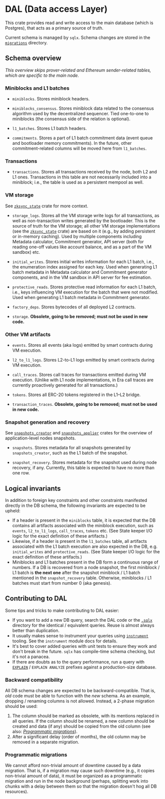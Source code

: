 # DAL (Data access Layer)

This crate provides read and write access to the main database (which is Postgres), that acts as a primary source of
truth.

Current schema is managed by `sqlx`. Schema changes are stored in the [`migrations`](migrations) directory.

## Schema overview

_This overview skips prover-related and Ethereum sender-related tables, which are specific to the main node._

### Miniblocks and L1 batches

- `miniblocks`. Stores miniblock headers.

- `miniblocks_consensus`. Stores miniblock data related to the consensus algorithm used by the decentralized sequencer.
  Tied one-to-one to miniblocks (the consensus side of the relation is optional).

- `l1_batches`. Stores L1 batch headers.

- `commitments`. Stores a part of L1 batch commitment data (event queue and bootloader memory commitments). In the
  future, other commitment-related columns will be moved here from `l1_batches`.

### Transactions

- `transactions`. Stores all transactions received by the node, both L2 and L1 ones. Transactions in this table are not
  necessarily included into a miniblock; i.e., the table is used as a persistent mempool as well.

### VM storage

See [`zksync_state`] crate for more context.

- `storage_logs`. Stores all the VM storage write logs for all transactions, as well as non-transaction writes generated
  by the bootloader. This is the source of truth for the VM storage; all other VM storage implementations (see the
  [`zksync_state`] crate) are based on it (e.g., by adding persistent or in-memory caching). Used by multiple components
  including Metadata calculator, Commitment generator, API server (both for reading one-off values like account balance,
  and as a part of the VM sandbox) etc.

- `initial_writes`. Stores initial writes information for each L1 batch, i.e., the enumeration index assigned for each
  key. Used when generating L1 batch metadata in Metadata calculator and Commitment generator components, and in the VM
  sandbox in API server for fee estimation.

- `protective_reads`. Stores protective read information for each L1 batch, i.e., keys influencing VM execution for the
  batch that were not modified. Used when generating L1 batch metadata in Commitment generator.

- `factory_deps`. Stores bytecodes of all deployed L2 contracts.

- `storage`. **Obsolete, going to be removed; must not be used in new code.**

### Other VM artifacts

- `events`. Stores all events (aka logs) emitted by smart contracts during VM execution.

- `l2_to_l1_logs`. Stores L2-to-L1 logs emitted by smart contracts during VM execution.

- `call_traces`. Stores call traces for transactions emitted during VM execution. (Unlike with L1 node implementations,
  in Era call traces are currently proactively generated for all transactions.)

- `tokens`. Stores all ERC-20 tokens registered in the L1–L2 bridge.

- `transaction_traces`. **Obsolete, going to be removed; must not be used in new code.**

### Snapshot generation and recovery

See [`snapshots_creator`] and [`snapshots_applier`] crates for the overview of application-level nodes snapshots.

- `snapshots`. Stores metadata for all snapshots generated by `snapshots_creator`, such as the L1 batch of the snapshot.

- `snapshot_recovery`. Stores metadata for the snapshot used during node recovery, if any. Currently, this table is
  expected to have no more than one row.

## Logical invariants

In addition to foreign key constraints and other constraints manifested directly in the DB schema, the following
invariants are expected to be upheld:

- If a header is present in the `miniblocks` table, it is expected that the DB contains all artifacts associated with
  the miniblock execution, such as `events`, `l2_to_l1_logs`, `call_traces`, `tokens` etc. (See State keeper I/O logic
  for the exact definition of these artifacts.)
- Likewise, if a header is present in the `l1_batches` table, all artifacts associated with the L1 batch execution are
  also expected in the DB, e.g. `initial_writes` and `protective_reads`. (See State keeper I/O logic for the exact
  definition of these artifacts.)
- Miniblocks and L1 batches present in the DB form a continuous range of numbers. If a DB is recovered from a node
  snapshot, the first miniblock / L1 batch is **the next one** after the snapshot miniblock / L1 batch mentioned in the
  `snapshot_recovery` table. Otherwise, miniblocks / L1 batches must start from number 0 (aka genesis).

## Contributing to DAL

Some tips and tricks to make contributing to DAL easier:

- If you want to add a new DB query, search the DAL code or the [`.sqlx`](.sqlx) directory for the identical /
  equivalent queries. Reuse is almost always better than duplication.
- It usually makes sense to instrument your queries using [`instrument`](../db_connection/src/instrument.rs) tooling.
  See the
  `instrument` module docs for details.
- It's best to cover added queries with unit tests to ensure they work and don't break in the future. `sqlx` has
  compile-time schema checking, but it's not a panacea.
- If there are doubts as to the query performance, run a query with [`EXPLAIN`] / `EXPLAIN ANALYZE` prefixes against a
  production-size database.

### Backward compatibility

All DB schema changes are expected to be backward-compatible. That is, _old_ code must be able to function with the
_new_ schema. As an example, dropping / renaming columns is not allowed. Instead, a 2-phase migration should be used:

1. The column should be marked as obsolete, with its mentions replaced in all queries. If the column should be renamed,
   a new column should be created and data (if any) should be copied from the old column (see also:
   [_Programmatic migrations_](#programmatic-migrations)).
2. After a significant delay (order of months), the old column may be removed in a separate migration.

### Programmatic migrations

We cannot afford non-trivial amount of downtime caused by a data migration. That is, if a migration may cause such
downtime (e.g., it copies non-trivial amount of data), it must be organized as a programmatic migration and run in the
node background (perhaps, splitting work into chunks with a delay between them so that the migration doesn't hog all DB
resources).

[`zksync_state`]: ../state

[`snapshots_creator`]: ../../bin/snapshots_creator

[`snapshots_applier`]: ../snapshots_applier

[`explain`]: https://www.postgresql.org/docs/14/sql-explain.html
